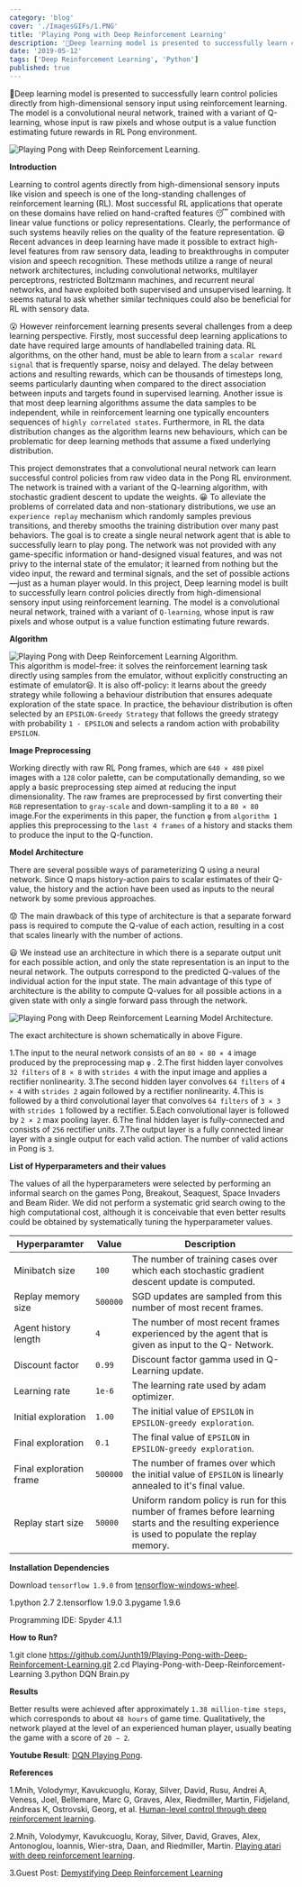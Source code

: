 ```yaml
---
category: 'blog'
cover: './ImagesGIFs/1.PNG'
title: 'Playing Pong with Deep Reinforcement Learning'
description: '🏓Deep learning model is presented to successfully learn control policies directly from high-dimensional...'
date: '2019-05-12'
tags: ['Deep Reinforcement Learning', 'Python']
published: true
---
```


🏓Deep learning model is presented to successfully learn control policies directly from high-dimensional sensory input using reinforcement learning. The model is a convolutional neural network, trained with a variant of Q-learning, whose input is raw pixels and whose output is a value function estimating future rewards in RL Pong environment.

![Playing Pong with Deep Reinforcement Learning.](https://i.imgur.com/64aC4UW.gif)

**Introduction**

Learning to control agents directly from high-dimensional sensory inputs like vision and speech is one of the long-standing challenges of reinforcement learning (RL). Most successful RL applications that operate on these domains have relied on hand-crafted features 😴 combined with linear value functions or policy representations. Clearly, the performance of such systems heavily relies on the quality of the feature representation. 😃 Recent advances in deep learning have made it possible to extract high-level features from raw sensory data, leading to breakthroughs in computer vision and speech recognition. These methods utilize a range of neural network architectures, including convolutional networks, multilayer perceptrons, restricted Boltzmann machines, and recurrent neural networks, and have exploited both supervised and unsupervised learning. It seems natural to ask whether similar techniques could also be beneficial for RL with sensory data.

😮 However reinforcement learning presents several challenges from a deep learning perspective. Firstly, most successful deep learning applications to date have required large amounts of handlabelled training data. RL algorithms, on the other hand, must be able to learn from a `scalar reward signal` that is frequently sparse, noisy and delayed. The delay between actions and resulting rewards, which can be thousands of timesteps long, seems particularly daunting when compared to the direct association between inputs and targets found in supervised learning. Another issue is that most deep learning algorithms assume the data samples to be independent, while in reinforcement learning one typically encounters sequences of `highly correlated states`. Furthermore, in RL the data distribution changes as the algorithm learns new behaviours, which can be problematic for deep learning methods that assume a fixed underlying distribution.

This project demonstrates that a convolutional neural network can learn successful control policies from raw video data in the Pong RL environment. The network is trained with a variant of the Q-learning algorithm, with stochastic gradient descent to update the weights. :grinning: To alleviate the problems of correlated data and non-stationary distributions, we use an `experience replay` mechanism which randomly samples previous transitions, and thereby smooths the training distribution over many past behaviors. The goal is to create a single neural network agent that is able to successfully learn to play pong. The network was not provided with any game-specific information or hand-designed visual features, and was not privy to the internal state of the emulator; it learned from nothing but the video input, the reward and terminal signals, and the set of possible actions—just as a human player would. In this project, Deep learning model is built to successfully learn control policies directly from high-dimensional sensory input using reinforcement learning. The model is a convolutional neural network, trained with a variant of `Q-learning`, whose input is raw pixels and whose output is a value function estimating future rewards.

**Algorithm**<br>

![Playing Pong with Deep Reinforcement Learning Algorithm.](https://i.imgur.com/HHClFOS.png)<br>
This algorithm is model-free: it solves the reinforcement learning task directly using samples from the emulator, without explicitly constructing an estimate of emulator😃. It is also off-policy: it learns about the greedy strategy while following a behaviour distribution that ensures adequate exploration of the state space. In practice, the behaviour distribution is often selected by an `EPSILON-Greedy Strategy` that follows the greedy strategy with probability `1 - EPSILON` and selects a random action with probability `EPSILON`.

**Image Preprocessing**

Working directly with raw RL Pong frames, which are `640 × 480` pixel images with a `128` color palette, can be computationally demanding, so we apply a basic preprocessing step aimed at reducing the input dimensionality. The raw frames are preprocessed by first converting their `RGB` representation to `gray-scale` and down-sampling it to a `80 × 80` image.For the experiments in this paper, the function `φ` from `algorithm 1` applies this preprocessing to the `last 4 frames` of a history and stacks them to produce the input to the Q-function.

**Model Architecture**

There are several possible ways of parameterizing Q using a neural network. Since Q maps history-action pairs to scalar estimates of their Q-value, the history and the action have been used as inputs to the neural network by some previous approaches.

😟 The main drawback of this type of architecture is that a separate forward pass is required to compute the Q-value of each action, resulting in a cost that scales linearly with the number of actions.

😃 We instead use an architecture in which there is a separate output unit for each possible action, and only the state representation is an input to the neural network. The outputs correspond to the predicted Q-values of the individual action for the input state. The main advantage of this type of architecture is the ability to compute Q-values for all possible actions in a given state with only a single forward pass through the network.

![Playing Pong with Deep Reinforcement Learning Model Architecture.](https://i.imgur.com/tawFdAA.png)

The exact architecture is shown schematically in above Figure.

1.The input to the neural network consists of an `80 × 80 × 4` image produced by the preprocessing map `φ` .
2.The first hidden layer convolves `32 filters` of `8 × 8` with `strides 4` with the input image and applies a rectifier nonlinearity.
3.The second hidden layer convolves `64 filters` of `4 × 4` with `strides 2` again followed by a rectifier nonlinearity.
4.This is followed by a third convolutional layer that convolves `64 filters` of `3 × 3` with `strides 1` followed by a rectifier.
5.Each convolutional layer is followed by `2 × 2` max pooling layer.
6.The final hidden layer is fully-connected and consists of `256` rectifier units.
7.The output layer is a fully connected linear layer with a single output for each valid action. The number of valid actions in Pong is `3`.

**List of Hyperparameters and their values**

The values of all the hyperparameters were selected by performing an informal search on the games Pong, Breakout, Seaquest, Space Invaders and Beam Rider. We did not perform a systematic grid search owing to the high computational cost, although it is conceivable that even better results could be obtained by systematically tuning the hyperparameter values.

| Hyperparamter           | Value    | Description                                                                                                                                       |
| ----------------------- | -------- | ------------------------------------------------------------------------------------------------------------------------------------------------- |
| Minibatch size          | `100`    | The number of training cases over which each stochastic gradient descent update is computed.                                                      |
| Replay memory size      | `500000` | SGD updates are sampled from this number of most recent frames.                                                                                   |
| Agent history length    | `4`      | The number of most recent frames experienced by the agent that is given as input to the Q- Network.                                               |
| Discount factor         | `0.99`   | Discount factor gamma used in Q-Learning update.                                                                                                  |
| Learning rate           | `1e-6`   | The learning rate used by adam optimizer.                                                                                                         |
| Initial exploration     | `1.00`   | The initial value of `EPSILON` in `EPSILON-greedy exploration`.                                                                                   |
| Final exploration       | `0.1`    | The final value of `EPSILON` in `EPSILON-greedy exploration`.                                                                                     |
| Final exploration frame | `500000` | The number of frames over which the initial value of `EPSILON` is linearly annealed to it's final value.                                          |
| Replay start size       | `50000`  | Uniform random policy is run for this number of frames before learning starts and the resulting experience is used to populate the replay memory. |

**Installation Dependencies**

Download `tensorflow 1.9.0` from [tensorflow-windows-wheel](https://github.com/fo40225/tensorflow-windows-wheel/tree/master/1.9.0/py27/CPU/sse2).

1.python 2.7
2.tensorflow 1.9.0
3.pygame 1.9.6

Programming IDE: Spyder 4.1.1

**How to Run?**

1.git clone https://github.com/Junth19/Playing-Pong-with-Deep-Reinforcement-Learning.git
2.cd Playing-Pong-with-Deep-Reinforcement-Learning
3.python DQN Brain.py

**Results**

Better results were achieved after approximately `1.38 million-time steps`, which corresponds to about `48 hours` of game time. Qualitatively, the network played at the level of an experienced human player, usually beating the game with a score of `20 − 2`.

**Youtube Result**: [DQN Playing Pong](https://www.youtube.com/watch?v=OGb382EyOpg).

**References**

1.Mnih, Volodymyr, Kavukcuoglu, Koray, Silver, David, Rusu, Andrei A, Veness, Joel,
Bellemare, Marc G, Graves, Alex, Riedmiller, Martin, Fidjeland, Andreas K, Ostrovski,
Georg, et al. [Human-level control through deep reinforcement learning](https://www.nature.com/articles/nature14236).

2.Mnih, Volodymyr, Kavukcuoglu, Koray, Silver, David, Graves, Alex, Antonoglou, Ioannis, Wier-stra, Daan, and Riedmiller, Martin. [Playing atari with deep reinforcement learning](https://arxiv.org/abs/1312.5602).

3.Guest Post: [Demystifying Deep Reinforcement Learning](https://www.intel.ai/demystifying-deep-reinforcement-learning/#gs.1afy66)
